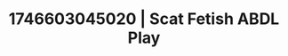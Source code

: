 ---
categories:
- Bedroom eyes
- AI-generated
- Slow burn erotica
- Glowing skin
- Eco-erotica
- Kinky fairytales
- ASMR
- Cosplay
image: /assets/images/1746603045020.jpg
layout: post
seo:
  description: Featured content with sensual Scat Fetish, ABDL Play. HD images available.
  keywords: Scat Fetish, ABDL Play
  og_image: /assets/images/1746603045020.jpg
  schema_type: VisualArtwork
tags:
- ABDL Play
- Scat Fetish
- '#1746603045020'
title: 1746603045020 | Scat Fetish ABDL Play
---